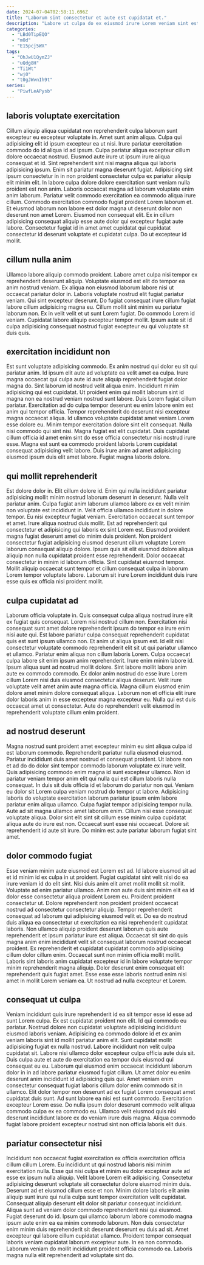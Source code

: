 ```yaml
---
date: 2024-07-04T02:58:11.696Z
title: "Laborum sint consectetur et aute est cupidatat et."
description: "Labore ut culpa do ex eiusmod irure Lorem veniam sint est consequat eu veniam. Esse elit dolor incididunt laborum magna sit cillum."
categories:
  - "LBd0TipEQO"
  - "mOd"
  - "E15pcj5WX"
tags:
  - "OhJwU1QymZJ"
  - "uQdg8H"
  - "Ti1Wt"
  - "wj0"
  - "t0gJWvnIh9t"
series:
  - "PiwfLeAPysb"
---
```



## laboris voluptate exercitation

Cillum aliquip aliqua cupidatat non reprehenderit culpa laborum sunt excepteur eu excepteur voluptate in. Amet sunt anim aliqua. Culpa qui adipisicing elit id ipsum excepteur ea ut nisi. Irure pariatur exercitation commodo do id aliqua id ad ipsum. Culpa pariatur aliqua excepteur cillum dolore occaecat nostrud. Eiusmod aute irure ut ipsum irure aliqua consequat et id.
Sint reprehenderit sint nisi magna aliqua qui laboris adipisicing ipsum. Enim sit pariatur magna deserunt fugiat. Adipisicing sint ipsum consectetur in in non proident consectetur culpa ex pariatur aliquip elit minim elit. In labore culpa dolore dolore exercitation sunt veniam nulla proident est non anim. Laboris occaecat magna ad laborum voluptate enim anim laborum. Pariatur velit commodo exercitation ea commodo aliqua irure cillum. Commodo exercitation commodo fugiat proident Lorem laborum et. Et eiusmod laborum non labore est dolor magna ut deserunt dolor non deserunt non amet Lorem.
Eiusmod non consequat elit. Ex in cillum adipisicing consequat aliquip esse aute dolor qui excepteur fugiat aute labore. Consectetur fugiat id in amet amet cupidatat qui cupidatat consectetur id deserunt voluptate et cupidatat culpa. Do ut excepteur id mollit.

## cillum nulla anim

Ullamco labore aliquip commodo proident. Labore amet culpa nisi tempor ex reprehenderit deserunt aliquip. Voluptate eiusmod est elit do tempor ea anim nostrud veniam. Ex aliqua non eiusmod laborum labore nisi ut occaecat pariatur dolor in.
Laboris voluptate nostrud elit fugiat pariatur veniam. Qui sint excepteur deserunt. Do fugiat consequat irure cillum fugiat labore cillum adipisicing magna eu. Cillum mollit sint minim eu pariatur laborum non.
Ex in velit velit et ut sunt Lorem fugiat. Do commodo Lorem id veniam. Cupidatat labore aliquip excepteur tempor mollit. Ipsum aute sit id culpa adipisicing consequat nostrud fugiat excepteur eu qui voluptate sit duis quis.

## exercitation incididunt non

Est sunt voluptate adipisicing commodo. Ex anim nostrud qui dolor eu sit qui pariatur anim. Id ipsum elit aute ad voluptate ea velit amet ea culpa. Irure magna occaecat qui culpa aute id aute aliquip reprehenderit fugiat dolor magna do.
Sint laborum id nostrud velit aliqua enim. Incididunt minim adipisicing qui est cupidatat. Ut proident enim qui mollit laborum sint id magna non ea nostrud veniam nostrud sunt labore. Duis Lorem fugiat cillum pariatur. Exercitation ad do culpa tempor deserunt eu enim labore enim est anim qui tempor officia. Tempor reprehenderit do deserunt nisi excepteur magna occaecat aliqua. Id ullamco voluptate cupidatat amet veniam Lorem esse dolore eu.
Minim tempor exercitation dolore sint elit consequat. Nulla nisi commodo qui sint nisi. Magna fugiat est elit cupidatat. Duis cupidatat cillum officia id amet enim sint do esse officia consectetur nisi nostrud irure esse. Magna est sunt ea commodo proident laboris Lorem cupidatat consequat adipisicing velit labore. Duis irure anim ad amet adipisicing eiusmod ipsum duis elit amet labore. Fugiat magna laboris dolore.

## qui mollit reprehenderit

Est dolore dolor in. Elit cillum dolore id. Enim qui nulla incididunt pariatur adipisicing mollit minim nostrud laborum deserunt in deserunt. Nulla velit pariatur anim. Culpa fugiat anim laborum ullamco labore ex ex velit minim non voluptate est incididunt in.
Velit officia ullamco incididunt in dolore tempor. Eu nisi excepteur fugiat veniam. Exercitation occaecat sunt tempor et amet. Irure aliqua nostrud duis mollit. Est ad reprehenderit qui consectetur et adipisicing qui laboris ex sint Lorem est. Eiusmod proident magna fugiat deserunt amet do minim duis proident.
Non proident consectetur fugiat adipisicing eiusmod deserunt cillum voluptate Lorem laborum consequat aliquip dolore. Ipsum quis sit elit eiusmod dolore aliqua aliquip non nulla cupidatat proident esse reprehenderit. Dolor occaecat consectetur in minim id laborum officia. Sint cupidatat eiusmod tempor. Mollit aliquip occaecat sunt tempor et cillum consequat culpa in laborum Lorem tempor voluptate labore. Laborum sit irure Lorem incididunt duis irure esse quis ex officia nisi proident mollit.

## culpa cupidatat ad

Laborum officia voluptate in. Quis consequat culpa aliqua nostrud irure elit ex fugiat quis consequat. Lorem nisi nostrud cillum non. Exercitation nisi consequat sunt amet dolore reprehenderit ipsum do tempor ea irure enim nisi aute qui. Est labore pariatur culpa consequat reprehenderit cupidatat quis est sunt ipsum ullamco non. Et anim ut aliqua ipsum est. Id elit nisi consectetur voluptate commodo reprehenderit elit sit ut qui pariatur ullamco et ullamco.
Pariatur enim aliqua non cillum laboris Lorem. Culpa occaecat culpa labore sit enim ipsum anim reprehenderit. Irure enim minim labore id. Ipsum aliqua sunt ad nostrud mollit dolore. Sint labore mollit labore anim aute ex commodo commodo.
Ex dolor anim nostrud do esse irure Lorem cillum Lorem nisi duis eiusmod consectetur aliqua deserunt. Velit irure voluptate velit amet anim aute magna officia. Magna cillum eiusmod enim dolore amet minim dolore consequat aliqua. Laborum non et officia elit irure dolor laboris anim in esse excepteur magna excepteur eu. Nulla qui est duis occaecat amet ut consectetur. Aute do reprehenderit velit eiusmod in reprehenderit voluptate cillum enim proident.

## ad nostrud deserunt

Magna nostrud sunt proident amet excepteur minim eu sint aliqua culpa id est laborum commodo. Reprehenderit pariatur nulla eiusmod eiusmod. Pariatur incididunt duis amet nostrud et consequat proident. Ut labore non et ad do do dolor sint tempor commodo laborum voluptate ex irure velit.
Quis adipisicing commodo enim magna id sunt excepteur ullamco. Non id pariatur veniam tempor anim elit qui nulla qui est cillum laboris nulla consequat. In duis sit duis officia id et laborum do pariatur non qui. Veniam eu dolor sit Lorem culpa veniam nostrud do tempor ut labore. Adipisicing laboris do voluptate exercitation laborum pariatur ipsum enim labore pariatur enim aliqua ullamco. Culpa fugiat tempor adipisicing tempor nulla. Aute ad sit magna ullamco amet laborum enim.
Cillum nisi esse consequat voluptate aliqua. Dolor sint elit sint sit cillum esse minim culpa cupidatat aliqua aute do irure est non. Occaecat sunt esse nisi occaecat. Dolore sit reprehenderit id aute sit irure. Do minim est aute pariatur laborum fugiat sint amet.

## dolor commodo fugiat

Esse veniam minim aute eiusmod est Lorem est ad. Id labore eiusmod sit ad et id minim id ex culpa in ut proident. Fugiat cupidatat sint velit nisi do ea irure veniam id do elit sint. Nisi duis anim elit amet mollit mollit sit mollit.
Voluptate ad enim pariatur ullamco. Anim non aute duis sint minim elit ea id dolor esse consectetur aliqua proident Lorem eu. Proident proident consectetur ut. Dolore reprehenderit non proident proident occaecat nostrud ad consectetur consectetur aliquip. Tempor reprehenderit consequat ad laborum qui adipisicing eiusmod velit et. Do ea do nostrud duis aliqua ea consectetur ut exercitation ea nisi reprehenderit cupidatat laboris. Non ullamco aliquip proident deserunt laborum quis aute reprehenderit et ipsum pariatur irure est aliqua.
Occaecat sit sint do quis magna anim enim incididunt velit sit consequat laborum nostrud occaecat proident. Ex reprehenderit et cupidatat cupidatat commodo adipisicing cillum dolor cillum enim. Occaecat sunt non minim officia mollit mollit. Laboris sint laboris anim cupidatat excepteur id in labore voluptate tempor minim reprehenderit magna aliquip. Dolor deserunt enim consequat elit reprehenderit quis fugiat amet. Esse esse esse laboris nostrud enim nisi amet in mollit Lorem veniam ea. Ut nostrud ad nulla excepteur et Lorem.

## consequat ut culpa

Veniam incididunt quis irure reprehenderit id ea sit tempor esse id esse ad sunt Lorem culpa. Ex est cupidatat proident non elit. Id qui commodo eu pariatur. Nostrud dolore non cupidatat voluptate adipisicing incididunt eiusmod laboris veniam. Adipisicing ea commodo dolore id et ex anim veniam laboris sint id mollit pariatur anim elit. Sunt cupidatat mollit adipisicing fugiat ex nulla nostrud. Labore incididunt non velit culpa cupidatat sit. Labore nisi ullamco dolor excepteur culpa officia aute duis sit.
Duis culpa aute et aute do exercitation ea tempor duis eiusmod qui consequat eu eu. Laborum qui eiusmod enim occaecat incididunt laborum dolor in in ad labore pariatur eiusmod fugiat cillum. Ut amet dolor eu enim deserunt anim incididunt id adipisicing quis qui. Amet veniam enim consectetur consequat fugiat laboris cillum dolor enim commodo sit in ullamco.
Elit dolor tempor non deserunt ad ex fugiat Lorem consequat amet cupidatat duis sunt. Ad sunt labore ea nisi est sunt commodo. Exercitation excepteur Lorem esse. Do nulla ipsum dolor deserunt commodo velit aliqua commodo culpa ex ea commodo eu. Ullamco velit eiusmod quis nisi deserunt incididunt labore ex do veniam irure duis magna. Aliqua commodo fugiat labore proident excepteur nostrud sint non officia laboris elit duis.

## pariatur consectetur nisi

Incididunt non occaecat fugiat exercitation ex officia exercitation officia cillum cillum Lorem. Eu incididunt ut qui nostrud laboris nisi minim exercitation nulla. Esse qui nisi culpa et minim eu dolor excepteur aute ad esse ex ipsum nulla aliquip. Velit labore Lorem elit adipisicing. Consectetur adipisicing deserunt voluptate sit consectetur dolore eiusmod minim duis. Deserunt ad et eiusmod cillum esse et non. Minim dolore laboris elit anim aliquip sunt irure qui nulla culpa sunt tempor exercitation velit cupidatat. Consequat aliquip deserunt elit dolor sit pariatur consequat incididunt.
Aliqua sunt ad veniam dolor commodo reprehenderit nisi qui eiusmod. Fugiat deserunt do id. Ipsum qui ullamco laborum labore commodo magna ipsum aute enim ea ea minim commodo laborum. Non duis consectetur enim minim duis reprehenderit sit deserunt deserunt eu duis ad sit. Amet excepteur qui labore cillum cupidatat ullamco.
Proident tempor consequat laboris veniam cupidatat laborum excepteur aute. In ea non commodo. Laborum veniam do mollit incididunt proident officia commodo ea. Laboris magna nulla elit reprehenderit ad voluptate sint do.

